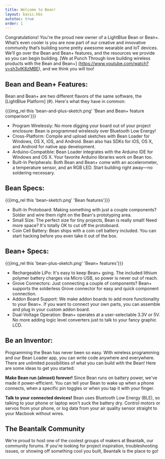 ```yaml
---
title: Welcome to Bean!
layout: basic.hbs
autotoc: true
order: 1
---
```

 

Congratulations! You're the proud new owner of a LightBlue Bean or Bean+.  What’s even cooler is you are now part of our creative and innovative community that’s building some pretty awesome wearable and IoT devices.  We’ll go over the Bean and Bean+ features, and the resources we provide so you can begin building. [We at Punch Through love building wireless products with the Bean and Bean+] (https://www.youtube.com/watch?v=sh3vIK8zMBE), and we think you will too! 

## Bean and Bean+ Features:
Bean and Bean+ are two different flavors of the same software, the [LightBlue Platform] (#). Here's what they have in common:

{{{img_rel this 'bean-and-plus-sketch.png' 'Bean and Bean+ feature comparison'}}}

- Program Wirelessly: No more digging your board out of your project enclosure: Bean is programmed wirelessly over Bluetooth Low Energy!
- Cross-Platform: Compile and upload sketches with Bean Loader for Windows, OS X, iOS, and Android. Bean also has SDKs for iOS, OS X, and Android for native app development.
- Arduino-Compatible: Bean Loader integrates with the Arduino IDE for Windows and OS X. Your favorite Arduino libraries work on Bean too.
- Built-In Peripherals: Both Bean and Bean+ come with an accelerometer, a temperature sensor, and an RGB LED. Start building right away—no soldering necessary.

## Bean Specs:

{{{img_rel this 'bean-sketch.png' 'Bean features'}}}

- Built-In Protoboard: Making something with just a couple components? Solder and wire them right on the Bean's prototyping area.
- Small Size: The perfect size for tiny projects, Bean is really small! Need more space? It's totally OK to cut off the protoboard.
- Coin Cell Battery: Bean ships with a coin cell battery included. You can start hacking before you even take it out of the box.

## Bean+ Specs:

{{{img_rel this 'bean-plus-sketch.png' 'Bean+ features'}}}

- Rechargeable LiPo: It's easy to keep Bean+ going. The included lithium polymer battery charges via Micro USB, so power is never out of reach.
- Grove Connectors: Just connecting a couple of components? Bean+ supports the solderless Grove connector for easy and quick component connection.
- Addon Board Support: We make addon boards to add more functionality to your Bean+. If you want to connect your own parts, you can assemble and plug in your custom addon board.
- Dual-Voltage Operation: Bean+ operates at a user-selectable 3.3V or 5V. No more adding logic level converters just to talk to your fancy graphic LCD.

## Be an Inventor:
Programming the Bean has never been so easy.  With wireless programming and our Bean Loader app, you can write code anywhere and everywhere. There are unlimited possibilities of what you can build with the Bean!  Here are some ideas to get you started:

 __Make Bean run (almost) forever!__
  Since Bean runs on battery power, we've made it power-efficient. You can tell
  your Bean to wake up when a phone connects, when a specific pin toggles or
  when you tap it with your finger.

 __Talk to your connected devices!__
  Bean uses Bluetooth Low Energy (BLE), so talking to your phone or laptop won't
  suck the battery dry. Control motors or servos from your phone, or log data from
  your air quality sensor straight to your Macbook without wires.

## The Beantalk Community
We're proud to host one of the coolest groups of makers at Beantalk, our community forums. If you're looking for project inspiration, troubleshooting issues, or showing off something cool you built, Beantalk is the place to go!